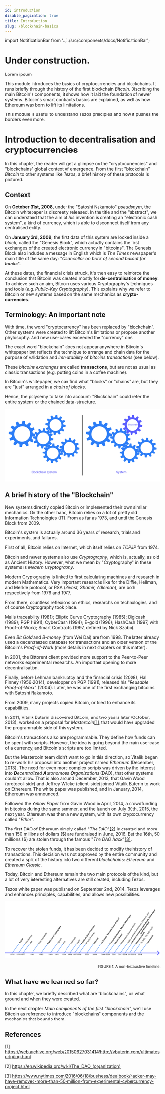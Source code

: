 ```yaml
---
id: introduction
disable_pagination: true
title: Introduction
slug: /blockchain-basics
---
```


import NotificationBar from '../../src/components/docs/NotificationBar';

<h1 className="p">Under construction.</h1>

<NotificationBar>
  <p>
    Lorem ipsum
  </p>
</NotificationBar>

This module introduces the basics of cryptocurrencies and blockchains. It runs briefly through the history of the first blockchain *Bitcoin*. Discribing the main Bitcoin's components, it shows how it laid the foundation of newer systems. Bitcoin's smart contracts basics are explained, as well as how Ethereum was born to lift its limitations.

This module is useful to understand Tezos principles and how it pushes the borders even more.

# Introduction to decentralisation and cryptocurrencies

In this chapter, the reader will get a glimpse on the "cryptocurrencies" and "blockchains" global context of emergence. From the first "blockchain" _Bitcoin_ to other systems like _Tezos_, a brief history of these protocols is pictured.

## Context
On **October 31st, 2008**, under the "Satoshi Nakamoto" _pseudonym_, the Bitcoin whitepaper is discreetly released. In the title and the "abstract", we can understand that the aim of _his_ invention is creating an "electronic cash system", a kind of currency, which is able to disconnect itself from any centralised entity.

On **January 3rd, 2009**, the first data of this system are locked inside a _block_, called the "Genesis Block", which actually contains the first exchanges of the created electronic currency in "bitcoins". The Genesis Block also includes a message in English which is _The Times_ newspaper's main title of the same day:
"_Chancellor on brink of second bailout for banks_".

At these dates, the financial crisis struck, it's then easy to reinforce the conclusion that Bitcoin was created mostly for **de-centralisation of money**. To achieve such an aim, Bitcoin uses various Cryptography's techniques and tools (_e.g. Public-Key Cryptography_). This explains why we refer to Bitcoin or new systems based on the same mechanics as **crypto-currencies**.

## Terminology: An important note
With time, the word "cryptocurrency" has been replaced by "blockchain". Other systems were created to lift Bitcoin's limitations or propose another phylosophy. And new use-cases exceeded the "currency" one.

The exact word "blockchain" does not appear anywhere in Bitcoin's whitepaper but reflects the technique to arrange and chain data for the purpose of validation and _immutability_ of _bitcoins transactions_ (see below).

These _bitcoins exchanges_ are called **transactions**, but are not as usual as classic transactions (e.g. putting coins in a coffee machine).

In Bitcoin's whitepaper, we can find what "blocks" or "chains" are, but they are "just" arranged in a _chain of blocks_.

Hence, the polysemy to take into account: "Blockchain" could refer the entire system; or the chained data-structure.

![Blockchain polysemy](../../static/img/blockchain-basics/blockchain-polysemy.svg "Blockchain polysemy")

## A brief history of the "Blockchain"
New systems directly copied Bitcoin or implemented their own similar mechanics. On the other hand, Bitcoin relies on a lot of pretty old Information Technologies (IT). From as far as 1973, and until the Genesis Block from 2009.

Bitcoin's system is actually around 36 years of research, trials and experiments, and failures.

First of all, Bitcoin relies on Internet, which itself relies on _TCP/IP_ from 1974.

Bitcoin and newer systems also use _Cryptography_, which is, actually, as old as Ancient History. However, what we mean by "Cryptography" in these systems is _Modern Cryptography_.

Modern Cryptography is linked to first calculating machines and research in modern Mathematics. Very important researchs like for the Diffie, Hellman, and Merkle protocol, or RSA (_Rivest, Shamir, Adleman_), are both respectively from 1976 and 1977.

From there, countless reflexions on ethics, researchs on technologies, and of course Cryptography took place.

Mails traceability (1981); Elliptic Curve Cryptography (1985); Digicash (1989); PGP (1991); CyberCash (1994); E-gold (1996); HashCash (1997, with Proof-of-Work); Smart Contracts (1997, defined by Nick Szabo).

Even _Bit Gold_ and _B-money_ (from Wei Dai) are from 1998. The latter already used a decentralized database for transactions and an older version of the Bitcoin's _Proof-of-Work_ (more details in next chapters on this matter).

In 2001, the Bittorent client provided more support to the Peer-to-Peer networks experimental researchs. An important opening to more decentralisation.

Finally, before Lehman bankruptcy and the financial crisis (2008), Hal Finney (1956-2014), developper on PGP (1991), released his "_Reusable Proof-of-Work_" (2004). Later, he was one of the first exchanging bitcoins with Satoshi Nakamoto.

From 2009, many projects copied Bitcoin, or tried to enhance its capabilities.

In 2011, Vitalik Buterin discovered Bitcoin, and two years later (October, 2013), worked on a proposal for _Mastercoin_[[1]](/blockchain-basics/introduction#references), that would have upgraded the programmable side of this system.

Bitcoin's transactions also are programmable. They define how funds can be spent with scripts. However, the idea is going beyond the main use-case of a currency, and Bitcoin's scripts are too limited.

But the Mastercoin team didn't want to go in this direction, so Vitalik began to re-work his proposal into another project named _Ethereum_ (December, 2013). The need for even more complex scripts was driven by the interest into _**D**ecentralized **A**utonomous **O**rganizations_ (DAO), that other systems couldn't allow. That is also around December, 2013, that Gavin Wood (protocol-side) and Jeffrey Wilcke (client-side) joined Vitalik Buterin to work on Ethereum. The white paper was published, and in January, 2014, Ethereum was announced.

Followed the _Yellow Paper_ from Gavin Wood in April, 2014, a crowdfunding in bitcoins during the same summer, and the launch on July 30th, 2015, the next year. Ethereum was then a new system, with its own cryptocurrency called "_Ether_".

The first DAO of Ethereum simply called "_The DAO_"[[2]](/blockchain-basics/introduction#references) is created and more than 150 millions of dollars (\$) are  fundraised in June, 2016. But the 16th, 50 millions (\$) are stolen through the famous "_The DAO hack_"[[3]](/blockchain-basics/introduction#references).

To recover the stolen funds, it has been decided to modify the history of transactions. This decision was not approved by the entire community and created a split of the history into two different _blockchains_: _Ethereum_ and _Ethereum Classic_.

Today, Bitcoin and Ethereum remain the two main protocols of the kind, but a lot of very interesting alternatives are still created, including Tezos.

Tezos white paper was published on September 2nd, 2014. Tezos leverages and enhances principles, capabilities, and allows new possibilities.

![A non-hexaustive timeline](../../static/img/../../docs/blockchain-basics/timeline.svg "A non-hexaustive timeline")

<div style="text-align: right"><small className="figure">FIGURE 1: A non-hexaustive timeline.</small></div>

## What have we learned so far?
In this chapter, we briefly described what are "blockchains", on what ground and when they were created.

In the next chapter _Main components of the first "blockchain"_, we'll use Bitcoin as reference to introduce "blockchains" components and the mechanics that bounds them.

## References
[1] https://web.archive.org/web/20150627031414/http://vbuterin.com/ultimatescripting.html

[2] https://en.wikipedia.org/wiki/The_DAO_(organization)

[3] https://www.nytimes.com/2016/06/18/business/dealbook/hacker-may-have-removed-more-than-50-million-from-experimental-cybercurrency-project.html